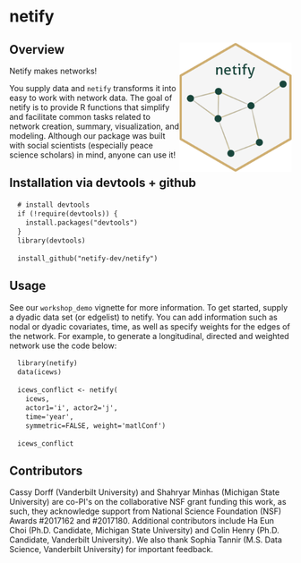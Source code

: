 # netify

## Overview <img src="https://raw.githubusercontent.com/netify-dev/netify/main/man/figures/hex.png" align = "right" alt="hex" width="200px">

Netify makes networks!

You supply data and `netify` transforms it into easy to work with network data.  The goal of netify is to provide R functions that simplify and facilitate common tasks related to network creation, summary, visualization, and modeling. Although our package was built with social scientists (especially peace science scholars) in mind, anyone can use it!

## Installation via devtools + github

      # install devtools
      if (!require(devtools)) {
        install.packages("devtools")
      }
      library(devtools)

      install_github("netify-dev/netify")


## Usage

See our `workshop_demo` vignette for more information. To get started, supply a dyadic data set (or edgelist) to netify. You can add information such as nodal or dyadic covariates, time, as well as specify weights for the edges of the network. For example, to generate a longitudinal, directed and weighted network use the code below:

      library(netify)
      data(icews)

      icews_conflict <- netify(
        icews,
        actor1='i', actor2='j',
        time='year',
        symmetric=FALSE, weight='matlConf')

      icews_conflict

## Contributors

Cassy Dorff (Vanderbilt University) and Shahryar Minhas (Michigan State University) are co-PI's on the collaborative NSF grant funding this work, as such, they acknowledge support from National Science Foundation (NSF) Awards #2017162 and #2017180. Additional contributors include Ha Eun Choi (Ph.D. Candidate, Michigan State University) and Colin Henry (Ph.D. Candidate, Vanderbilt University). We also thank Sophia Tannir (M.S. Data Science, Vanderbilt University) for important feedback. 
